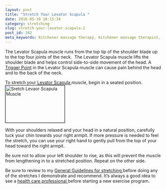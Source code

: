 ```yaml
---
layout: post
title: "Stretch Your Levator Scapula "
date: 2016-05-16 16:15:24
category: stretching
slug: stretch-your-levator-scapula-2
post_id: 342
meta_keywords: Kitchener massage therapy, Kitchener massage therapist, massage therapist Kitchener , massage therapy Kitchener, Kitchener registered massage therapy, Kitchener registered massage therapist, registered massage therapist Kitchener , registered massage therapy Kitchener, Deep tissue massage, massage, sports massage, Kitchener sports massage, massage therapy, massage therapist, registered massage therapist, registered massage therapy, stretch, stretching, how to stretch levator, levator muscle, levator scapula
---
```

<p>The Levator Scapula muscle runs from the top tip of the shoulder blade up to the top four joints of the neck.  The Levator Scapula muscle lifts the shoulder blade and helps control side-to-side movement of the head. A <a title="Trigger Points and Trigger Point Therapy" href="{{site.url}}/generalmassagetherapy/trigger-points-and-trigger-point-therapy/index.html">Trigger Point</a> in the Levator Scapula muscle can cause pain behind the head and to the back of the neck.

</p>

<p>To stretch your <a href="{{site.url}}/generalmassagetherapy/tension-headaches-3/index.html">Levator Scapula </a>muscle, begin in a seated position.   <img style="border: 1px solid black"class="fleft rightmargin-sm leftmargin-sm" alt="Sretch Levaor Scapula Muscle" src="{{site.url}}/wp-content/uploads/2014/01/levator-stretch-pic.jpg" width="191" height="120"/></p>

<p>With your shoulders relaxed and your head in a natural position, carefully tuck your chin towards your right armpit. If more pressure is needed to feel the stretch, you can use your right hand to gently pull from the top of your head toward the right armpit.</p>

<p>Be sure not to allow your left shoulder to rise, as this will prevent the muscle from lengthening in to a stretched position. Repeat on the other side.</p>

<p>Be sure to review to my <a href="{{site.url}}/stretching/general-guidelines-for-stretching/index.html">General Guidelines for stretching </a>before doing any of the stretches I demonstrate and recommend. It’s always a good idea to see a <a href="{{site.url}}/generalmassagetherapy/governance-of-massage-therapy/index.html">health care professional </a>before starting a new exercise program.</p>
